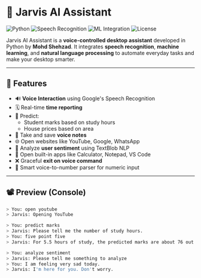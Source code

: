 # 🤖 Jarvis AI Assistant

![Python](https://img.shields.io/badge/Python-3.10+-blue?logo=python)
![Speech Recognition](https://img.shields.io/badge/Speech_Recognition-enabled-green?logo=google)
![ML Integration](https://img.shields.io/badge/ML-models-success?logo=scikit-learn)
![License](https://img.shields.io/badge/License-MIT-lightgrey)

Jarvis AI Assistant is a **voice-controlled desktop assistant** developed in Python by **Mohd Shehzad**. It integrates **speech recognition**, **machine learning**, and **natural language processing** to automate everyday tasks and make your desktop smarter.

---

## 📌 Features

- 🔊 **Voice Interaction** using Google's Speech Recognition
- 🗓️ Real-time **time reporting**
- 🧠 Predict:
  - Student marks based on study hours
  - House prices based on area
- 📝 Take and save **voice notes**
- 🌐 Open websites like YouTube, Google, WhatsApp
- 🧠 Analyze **user sentiment** using TextBlob NLP
- 🧮 Open built-in apps like Calculator, Notepad, VS Code
- ❌ Graceful **exit on voice command**
- 🎯 Smart voice-to-number parser for numeric input

---

## 📽 Preview (Console)

```bash
> You: open youtube
> Jarvis: Opening YouTube

> You: predict marks
> Jarvis: Please tell me the number of study hours.
> You: five point five
> Jarvis: For 5.5 hours of study, the predicted marks are about 76 out of 100.

> You: analyze sentiment
> Jarvis: Please tell me something to analyze
> You: I am feeling very sad today.
> Jarvis: I'm here for you. Don't worry.
